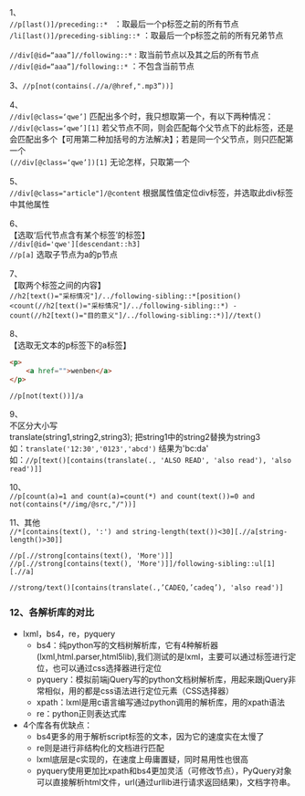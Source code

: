 1、  
`//p[last()]/preceding::* ` ：取最后一个p标签之前的所有节点  
`/li[last()]/preceding-sibling::*`    ：取最后一个p标签之前的所有兄弟节点

`//div[@id=“aaa”]//following::*` : 取当前节点以及其之后的所有节点  
`//div[@id=“aaa”]/following::*` ：不包含当前节点

3、`//p[not(contains(.//a/@href,".mp3”))]`

4、  
`//div[@class=‘qwe’]`		匹配出多个时，我只想取第一个，有以下两种情况：  
	`//div[@class=‘qwe’][1]`	若父节点不同，则会匹配每个父节点下的此标签，还是会匹配出多个【可用第二种加括号的方法解决】；若是同一个父节点，则只匹配第一个  
	`(//div[@class=‘qwe’])[1]`	无论怎样，只取第一个

5、  
`//div[@class="article"]/@content`		根据属性值定位div标签，并选取此div标签中其他属性

6、  
【选取‘后代节点含有某个标签’的标签】  
`//div[@id='qwe'][descendant::h3]`  
`//p[a]`	选取子节点为a的p节点

7、  
【取两个标签之间的内容】  
`//h2[text()="采标情况"]/../following-sibling::*[position()<count(//h2[text()="采标情况"]/../following-sibling::*) - count(//h2[text()="目的意义"]/../following-sibling::*)]//text()`

8、  
【选取无文本的p标签下的a标签】  
```html
<p>
    <a href="">wenben</a>
</p>
```
`//p[not(text())]/a`

9、  
不区分大小写  
translate(string1,string2,string3); 把string1中的string2替换为string3  
如：`translate('12:30','0123','abcd')` 结果为'bc:da'  
如：`//p[text()[contains(translate(., 'ALSO READ', 'also read'), 'also read')]]`

10、  
`//p[count(a)=1 and count(a)=count(*) and count(text())=0 and not(contains(*//img/@src,"/"))]`

11、其他  
`//*[contains(text(), ':') and string-length(text())<30][.//a[string-length()>30]]`  

`//p[.//strong[contains(text(), 'More')]]`  
`//p[.//strong[contains(text(), 'More')]]/following-sibling::ul[1][.//a]`

`//strong/text()[contains(translate(.,’CADEQ,’cadeq’), 'also read')]`

### 12、各解析库的对比
- lxml，bs4，re，pyquery
	- bs4：纯python写的文档树解析库，它有4种解析器(lxml,html.parser,html5lib),我们测试的是lxml，主要可以通过标签进行定位，也可以通过css选择器进行定位
	- pyquery：模拟前端jQuery写的python文档树解析库，用起来跟jQuery非常相似，用的都是css语法进行定位元素（CSS选择器）
	- xpath：lxml是用c语言编写通过python调用的解析库，用的xpath语法
	- re：python正则表达式库
- 4个库各有优缺点：
	- bs4更多的用于解析script标签的文本，因为它的速度实在太慢了
	- re则是进行非结构化的文档进行匹配
	- lxml底层是c实现的，在速度上毋庸置疑，同时易用性也很高
	- pyquery使用更加比xpath和bs4更加灵活（可修改节点），PyQuery对象可以直接解析html文件，url(通过urllib进行请求返回结果)，文档字符串。
